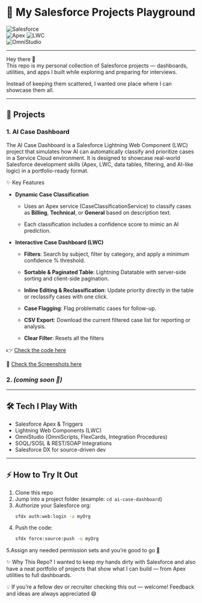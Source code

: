 # 🚀 My Salesforce Projects Playground  

![Salesforce](https://img.shields.io/badge/Salesforce-00A1E0?style=for-the-badge&logo=salesforce&logoColor=white)  
![Apex](https://img.shields.io/badge/Apex-Developer-blue?style=for-the-badge) 
![LWC](https://img.shields.io/badge/Lightning%20Web%20Components-orange?style=for-the-badge)  
![OmniStudio](https://img.shields.io/badge/OmniStudio-Vlocity-purple?style=for-the-badge)  

---

Hey there 👋  
This repo is my personal collection of Salesforce projects — dashboards, utilities, and apps I built while exploring and preparing for interviews.  

Instead of keeping them scattered, I wanted one place where I can showcase them all.  

---

## 📂 Projects

### 1. AI Case Dashboard
The AI Case Dashboard is a Salesforce Lightning Web Component (LWC) project that simulates how AI can automatically classify and prioritize cases in a Service Cloud environment. It is designed to showcase real-world Salesforce development skills (Apex, LWC, data tables, filtering, and AI-like logic) in a portfolio-ready format.

✨ Key Features

- **Dynamic Case Classification**

   - Uses an Apex service (CaseClassificationService) to classify cases as **Billing**, **Technical**, or **General** based on description text.
   
   - Each classification includes a confidence score to mimic an AI prediction.
   
- **Interactive Case Dashboard (LWC)**

   - **Filters**: Search by subject, filter by category, and apply a minimum confidence % threshold.
   
   - **Sortable & Paginated Table**: Lightning Datatable with server-side sorting and client-side pagination.
   
   - **Inline Editing & Reclassification**: Update priority directly in the table or reclassify cases with one click.
   
   - **Case Flagging**: Flag problematic cases for follow-up.
   
   - **CSV Export**: Download the current filtered case list for reporting or analysis.
     
   - **Clear Filter**: Resets all the filters

👉 [Check the code here](https://github.com/aniljinkuntaca/my-salesforce-projects/tree/ai-case-dashboard)

📸 [Check the Screenshots here](https://github.com/aniljinkuntaca/my-salesforce-projects/blob/ai-case-dashboard/Screenshots.pdf)


### 2. *(coming soon 🚧)* 

---

## 🛠️ Tech I Play With
- Salesforce Apex & Triggers  
- Lightning Web Components (LWC)  
- OmniStudio (OmniScripts, FlexCards, Integration Procedures)  
- SOQL/SOSL & REST/SOAP Integrations  
- Salesforce DX for source-driven dev  

---

## ⚡ How to Try It Out
1. Clone this repo  
2. Jump into a project folder (example: `cd ai-case-dashboard`)  
3. Authorize your Salesforce org:  
   ```sh
   sfdx auth:web:login -a myOrg
4. Push the code:
   ```sh
   sfdx force:source:push -u myOrg
5.Assign any needed permission sets and you’re good to go 🚀

✨ Why This Repo?
I wanted to keep my hands dirty with Salesforce and also have a neat portfolio of projects that show what I can build — from Apex utilities to full dashboards.

💡 If you’re a fellow dev or recruiter checking this out — welcome! Feedback and ideas are always appreciated 😄

